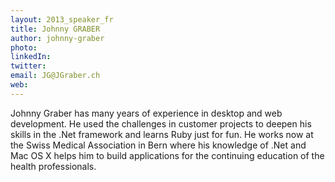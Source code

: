 ```yaml
---
layout: 2013_speaker_fr
title: Johnny GRABER
author: johnny-graber
photo: 
linkedIn: 
twitter: 
email: JG@JGraber.ch
web: 
---
```


Johnny Graber has many years of experience in desktop and web development. He used the challenges in customer projects to deepen his skills in the .Net framework and learns Ruby just for fun. He works now at the Swiss Medical Association in Bern where his knowledge of .Net and Mac OS X helps him to build applications for the continuing education of the health professionals.